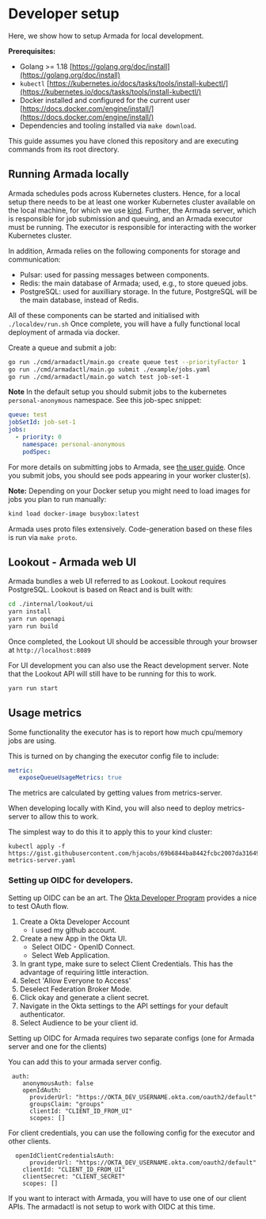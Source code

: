 # Developer setup

Here, we show how to setup Armada for local development.

**Prerequisites:**
* Golang >= 1.18 [https://golang.org/doc/install](https://golang.org/doc/install)
* `kubectl` [https://kubernetes.io/docs/tasks/tools/install-kubectl/](https://kubernetes.io/docs/tasks/tools/install-kubectl/)
* Docker installed and configured for the current user [https://docs.docker.com/engine/install/](https://docs.docker.com/engine/install/)
* Dependencies and tooling installed via `make download`.

This guide assumes you have cloned this repository and are executing commands from its root directory.

## Running Armada locally

Armada schedules pods across Kubernetes clusters. Hence, for a local setup there needs to be at least one worker Kubernetes cluster available on the local machine, for which we use [kind](https://github.com/kubernetes-sigs/kind). Further, the Armada server, which is responsible for job submission and queuing, and an Armada executor must be running. The executor is responsible for interacting with the worker Kubernetes cluster.

In addition, Armada relies on the following components for storage and communication:

- Pulsar: used for passing messages between components.
- Redis: the main database of Armada; used, e.g., to store queued jobs.
- PostgreSQL: used for auxilliary storage. In the future, PostgreSQL will be the main database, instead of Redis.

All of these components can be started and initialised with `./localdev/run.sh` Once complete, you will have a fully functional local deployment of armada via docker.

Create a queue and submit a job:
```bash
go run ./cmd/armadactl/main.go create queue test --priorityFactor 1
go run ./cmd/armadactl/main.go submit ./example/jobs.yaml
go run ./cmd/armadactl/main.go watch test job-set-1
```

**Note** In the default setup you should submit jobs to the kubernetes `personal-anonymous` namespace. See this job-spec snippet:
```yaml
queue: test
jobSetId: job-set-1
jobs:
  - priority: 0
    namespace: personal-anonymous
    podSpec:
``` 

For more details on submitting jobs to Armada, see [the user guide](https://github.com/G-Research/armada/blob/master/docs/user.md). Once you submit jobs, you should see pods appearing in your worker cluster(s).

**Note:** Depending on your Docker setup you might need to load images for jobs you plan to run manually:
```bash
kind load docker-image busybox:latest
```

Armada uses proto files extensively. Code-generation based on these files is run via `make proto`.

## Lookout - Armada web UI

Armada bundles a web UI referred to as Lookout. Lookout requires PostgreSQL. Lookout is based on React and is built with:
```bash
cd ./internal/lookout/ui
yarn install
yarn run openapi
yarn run build
```

Once completed, the Lookout UI should be accessible through your browser at `http://localhost:8089`

For UI development you can also use the React development server. Note that the Lookout API will still have to be running for this to work.
```bash
yarn run start
```

## Usage metrics

Some functionality the executor has is to report how much cpu/memory jobs are using.

This is turned on by changing the executor config file to include:
``` yaml
metric:
   exposeQueueUsageMetrics: true
```

The metrics are calculated by getting values from metrics-server.

When developing locally with Kind, you will also need to deploy metrics-server to allow this to work.

The simplest way to do this it to apply this to your kind cluster:

```
kubectl apply -f https://gist.githubusercontent.com/hjacobs/69b6844ba8442fcbc2007da316499eb4/raw/5b8678ac5e11d6be45aa98ca40d17da70dcb974f/kind-metrics-server.yaml
```

### Setting up OIDC for developers.

Setting up OIDC can be an art.  The [Okta Developer Program](https://developer.okta.com/signup/) provides a nice to test OAuth flow.

1) Create a Okta Developer Account
    - I used my github account.
2) Create a new App in the Okta UI.
    - Select OIDC - OpenID Connect.
    - Select Web Application.
3) In grant type, make sure to select Client Credentials.  This has the advantage of requiring little interaction. 
4) Select 'Allow Everyone to Access'
5) Deselect Federation Broker Mode.
6) Click okay and generate a client secret.
7) Navigate in the Okta settings to the API settings for your default authenticator.
8) Select Audience to be your client id.


Setting up OIDC for Armada requires two separate configs (one for Armada server and one for the clients)

You can add this to your armada server config.
```
 auth:
    anonymousAuth: false
    openIdAuth:
      providerUrl: "https://OKTA_DEV_USERNAME.okta.com/oauth2/default"
      groupsClaim: "groups"
      clientId: "CLIENT_ID_FROM_UI"
      scopes: []
```

For client credentials, you can use the following config for the executor and other clients.

```
  openIdClientCredentialsAuth:
      providerUrl: "https://OKTA_DEV_USERNAME.okta.com/oauth2/default"
    clientId: "CLIENT_ID_FROM_UI"
    clientSecret: "CLIENT_SECRET"
    scopes: []
```

If you want to interact with Armada, you will have to use one of our client APIs.  The armadactl is not setup to work with OIDC at this time.
